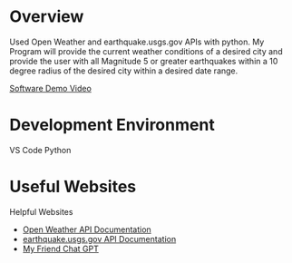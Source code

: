 # Overview
Used Open Weather and earthquake.usgs.gov APIs with python. My Program will provide the current weather conditions of a desired city and provide the user with all Magnitude 5 or greater earthquakes within a 10 degree radius of the desired city within a desired date range. 

[Software Demo Video](https://youtu.be/ikKH8xrKmDY)

# Development Environment
VS Code
Python  

# Useful Websites

Helpful Websites 
* [Open Weather API Documentation](https://openweathermap.org/current)
* [earthquake.usgs.gov API  Documentation](https://earthquake.usgs.gov/fdsnws/event/1/)
* [My Friend Chat GPT](https://chat.openai.com/)
